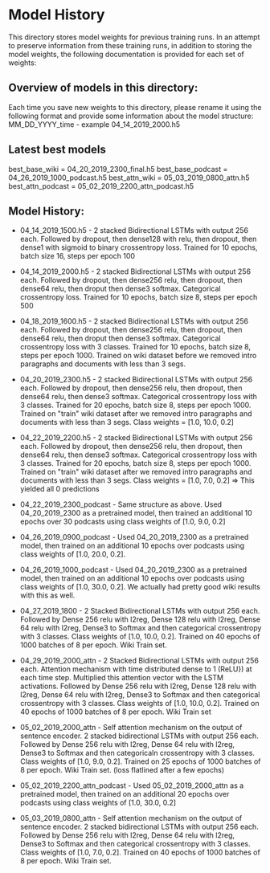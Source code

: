 # Model History
This directory stores model weights for previous training runs. In an attempt
to preserve information from these training runs, in addition to storing the
model weights, the following documentation is provided for each set of weights:

## Overview of models in this directory:
Each time you save new weights to this directory, please rename it using the 
following format and provide some information about the model structure:
MM_DD_YYYY_time - example 04_14_2019_2000.h5

## Latest best models
best_base_wiki = 04_20_2019_2300_final.h5
best_base_podcast = 04_26_2019_1000_podcast.h5
best_attn_wiki = 05_03_2019_0800_attn.h5
best_attn_podcast = 05_02_2019_2200_attn_podcast.h5

## Model History:
* 04_14_2019_1500.h5 - 2 stacked Bidirectional LSTMs with output 256 each.
Followed by dropout, then dense128 with relu, then dropout, then dense1 with
sigmoid to binary crossentropy loss.
Trained for 10 epochs, batch size 16, steps per epoch 100

* 04_14_2019_2000.h5 - 2 stacked Bidirectional LSTMs with output 256 each.
Followed by dropout, then dense256 relu, then dropout, then dense64 relu,
then droput then dense3 softmax. Categorical crossentropy loss.
Trained for 10 epochs, batch size 8, steps per epoch 500

* 04_18_2019_1600.h5 - 2 stacked Bidirectional LSTMs with output 256 each.
Followed by dropout, then dense256 relu, then dropout, then dense64 relu,
then droput then dense3 softmax. Categorical crossentropy loss with 3 classes.
Trained for 10 epochs, batch size 8, steps per epoch 1000. Trained on wiki
dataset before we removed intro paragraphs and documents with less than 3 segs.

* 04_20_2019_2300.h5 - 2 stacked Bidirectional LSTMs with output 256 each.
Followed by dropout, then dense256 relu, then dropout, then dense64 relu, 
then dense3 softmax. Categorical crossentropy loss with 3 classes. 
Trained for 20 epochs, batch size 8, steps per epoch 1000. Trained on "train" wiki
dataset after we removed intro paragraphs and documents with less than 3 segs.
Class weights = [1.0, 10.0, 0.2]

* 04_22_2019_2200.h5 - 2 stacked Bidirectional LSTMs with output 256 each.
Followed by dropout, then dense256 relu, then dropout, then dense64 relu, 
then dense3 softmax. Categorical crossentropy loss with 3 classes. 
Trained for 20 epochs, batch size 8, steps per epoch 1000. Trained on "train" wiki
dataset after we removed intro paragraphs and documents with less than 3 segs.
Class weights = [1.0, 7.0, 0.2] => This yielded all 0 predictions

* 04_22_2019_2300_podcast - Same structure as above. Used 04_20_2019_2300 as a 
pretrained model, then trained an additional 10 epochs over 30 podcasts using
class weights of [1.0, 9.0, 0.2]

* 04_26_2019_0900_podcast - Used 04_20_2019_2300 as a pretrained model, then trained
on an additional 10 epochs over podcasts using class weights of [1.0, 20.0, 0.2].

* 04_26_2019_1000_podcast - Used 04_20_2019_2300 as a pretrained model, then trained
on an additional 10 epochs over podcasts using class weights of [1.0, 30.0, 0.2].
    We actually had pretty good wiki results with this as well.

* 04_27_2019_1800 - 2 Stacked Bidirectional LSTMs with output 256 each. Followed by 
Dense 256 relu with l2reg, Dense 128 relu with l2reg, Dense 64 relu with l2reg, 
Dense3 to Softmax and then categorical crossentropy with 3 classes. Class weights of
[1.0, 10.0, 0.2]. Trained on 40 epochs of 1000 batches of 8 per epoch. Wiki Train set.

* 04_29_2019_2000_attn - 2 Stacked Bidirectional LSTMs with output 256 each. Attention
mechanism with time distributed dense to 1 (ReLU}) at each time step. Multiplied this 
attention vector with the LSTM activations. Followed by Dense 256 relu with l2reg,
Dense 128 relu with l2reg, Dense 64 relu with l2reg, Dense3 to Softmax and then categorical
crossentropy with 3 classes. Class weights of [1.0, 10.0, 0.2]. Trained on 40 epochs of
1000 batches of 8 per epoch. Wiki Train set
    
* 05_02_2019_2000_attn - Self attention mechanism on the output of sentence encoder. 2
stacked bidirectional LSTMs with output 256 each. Followed by Dense 256 relu with l2reg,
Dense 64 relu with l2reg, Dense3 to Softmax and then categoricaln crossentropy with 3
classes. Class weights of [1.0, 9.0, 0.2]. Trained on 25 epochs of 1000 batches of 8
per epoch. Wiki Train set. (loss flatlined after a few epochs)

* 05_02_2019_2200_attn_podcast - Used 05_02_2019_2000_attn as a pretrained model, then trained
on an additional 20 epochs over podcasts using class weights of [1.0, 30.0, 0.2]

* 05_03_2019_0800_attn - Self attention mechanism on the output of sentence encoder. 2
stacked bidirectional LSTMs with output 256 each. Followed by Dense 256 relu with l2reg,
Dense 64 relu with l2reg, Dense3 to Softmax and then categorical crossentropy with 3
classes. Class weights of [1.0, 7.0, 0.2]. Trained on 40 epochs of 1000 batches of
8 per epoch. Wiki Train set.
